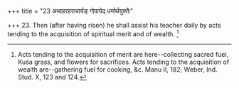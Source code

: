 +++
title = "23 अथाहरहराचार्यङ् गोपायेद् धर्मार्थयुक्तैः"

+++
23. Then (after having risen) he shall assist his teacher daily by acts tending to the acquisition of spiritual merit and of wealth. [^12] 


[^12]:  Acts tending to the acquisition of merit are here--collecting sacred fuel, Kuśa grass, and flowers for sacrifices. Acts tending to the acquisition of wealth are--gathering fuel for cooking, &c. Manu II, 182; Weber, Ind. Stud. X, 123 and 124.
